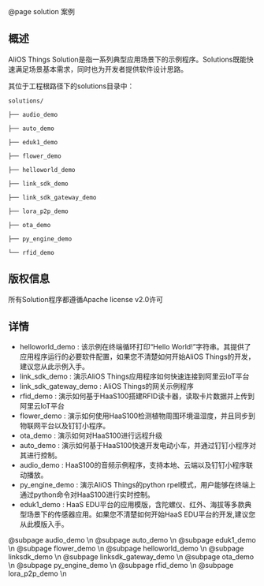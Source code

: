 @page solution 案例

## 概述

AliOS Things Solution是指一系列典型应用场景下的示例程序。Solutions既能快速满足场景基本需求，同时也为开发者提供软件设计思路。

其位于工程根路径下的solutions目录中：

`solutions/`

`├── audio_demo`

`├── auto_demo`

`├── eduk1_demo`

`├── flower_demo`

`├── helloworld_demo`

`├── link_sdk_demo`

`├── link_sdk_gateway_demo`

`├── lora_p2p_demo`

`├── ota_demo`

`├── py_engine_demo`

`└── rfid_demo`

## 版权信息

所有Solution程序都遵循Apache license v2.0许可

## 详情

* helloworld\_demo : 该示例在终端循环打印“Hello World!”字符串。其提供了应用程序运行的必要软件配置，如果您不清楚如何开始AliOS Things的开发，建议您从此示例入手。
* link\_sdk\_demo : 演示AliOS Things应用程序如何快速连接到阿里云IoT平台
* link\_sdk\_gateway\_demo : AliOS Things的网关示例程序
* rfid\_demo : 演示如何基于HaaS100搭建RFID读卡器，读取卡片数据并上传到阿里云IoT平台
* flower\_demo : 演示如何使用HaaS100检测植物周围环境温湿度，并且同步到物联网平台以及钉钉小程序。
* ota\_demo : 演示如何对HaaS100进行远程升级
* auto\_demo : 演示如何基于HaaS100快速开发电动小车，并通过钉钉小程序对其进行控制。
* audio\_demo : HaaS100的音频示例程序，支持本地、云端以及钉钉小程序联动播放。
* py\_engine\_demo : 演示AliOS Things的python rpel模式，用户能够在终端上通过python命令对HaaS100进行实时控制。
* eduk1\_demo : HaaS EDU平台的应用模版，含陀螺仪、红外、海拔等多款典型场景下的传感器应用。如果您不清楚如何开始HaaS EDU平台的开发,建议您从此模版入手。


@subpage audio_demo \n
@subpage auto_demo \n
@subpage eduk1_demo \n
@subpage flower_demo \n
@subpage helloworld_demo \n
@subpage linksdk_demo \n
@subpage linksdk_gateway_demo \n
@subpage ota_demo \n
@subpage py_engine_demo \n
@subpage rfid_demo \n
@subpage lora_p2p_demo \n
